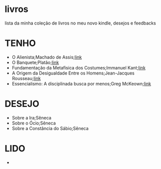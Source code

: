 # livros
lista da minha coleção de livros no meu novo kindle, desejos e feedbacks

# TENHO
- O Alienista;Machado de Assis;[link](https://www.amazon.com.br/Alienista-Machado-Assis-ebook/dp/B0BW6P7NDD?_encoding=UTF8&dib_tag=se&dib=eyJ2IjoiMSJ9.0v6mx-JNIOlSezP5sJtUAfXwU77URfDsxvm_R2c0RschuKaGkfkHlWHSbhIIjunanw1KBxV2eWFlvC2xo01OGGaLDHS6SlkEHPpzO5uRb98AmRtV5T5QqU5YFxEB8ASyTrwcsD7cPZGRh9R4zvphfnrQqkfgSRf2mOaO9dUdOQhWUUcEpcOaGZrIFO9nEyVcDkgN5pOYq2DvXpm68W7kSJHnLU0ElkazlhENE_fyKrkAXLuElsBtKJSCRtDqMtXWQEyBfMoUfdTnM0199OekT56uc3ZPWb9uApB0Ps2Q7Bk.-LMRAYY6jeGVmSJjcK3hlCvt66m_keM-ioJfCUVpHTQ&qid=1750987591&sr=8-1)
- O Banquete;Platão;[link](https://www.amazon.com.br/Banquete-Plat%C3%A3o-ebook/dp/B00DXA3NYE?__mk_pt_BR=%C3%85M%C3%85%C5%BD%C3%95%C3%91&crid=3FDVZTQWN7E4G&dib=eyJ2IjoiMSJ9.TrjJZvh_PLegUgPYtmhaOeMak1XCzrkZy6la3VEiYjSRnoiwmE5Gg_82bbvuF5aXDxMU3R0DWmTuJuYoBgBekd2Soyo8N6NEeATN8NPGHfNMlZyNfRmMf8noSqEDar9QA0mosPLruk-Y1qnYBX7PBpdTAJsuK_NZ-I6CkLJmN2KDspr1_Ya1aDgkEf5lZzyKbpQarmANGgoJLEFY4TLXO5Mx8AydKza-oo8nN-A3ewKPmROzzOHxkaxGsymKdoPuJ6-RhQ2GZgBLXo-Q0kmcNaD5nA7j9DeDcJX7Q-5fedI.sfW092LIOiywmoYPekPbw1QhS_agEKKo4s6_FBToxL0&dib_tag=se&keywords=o+banquete&qid=1750987739&sprefix=o+%2Caps%2C1198&sr=8-4)
- Fundamentação da Metafisica dos Costumes;Immanuel Kant;[link](https://www.amazon.com.br/Fundamenta%C3%A7%C3%A3o-metaf%C3%ADsica-costumes-Immanuel-Kant-ebook/dp/B0B18V18QS?_encoding=UTF8&dib_tag=se&dib=eyJ2IjoiMSJ9.RaQN75ARcXTGuTuO7Jtjw17zNl0zC7QFRFew68bo0UpW8x7wKOt5FMmJr6q32x7f-LAcav0iWFGGS1lRP-5IY1EojyO5N710SSGpI8p7z3R7RtfgSpD75Ife3Md8b-03koaUb2az_mJBa3eaIyaPe5l6ewy6qjW-IV-Mj_iwAOgklO4N1pFtkdGWR6pafsc6rXmzx-yUZ8buHPBJxNHTNUUbbdUwOTBf8yNVvB_N88_HcL4nS8BLxoUsHRGbUyLid56gKy9jDn3E1niZqbT8NxDUYye2h5H2NdFjpsYoC18.IhIE0syJddTnojJ2ykrY21CyEX9OZgsRtAYLUKDdcZg&qid=1750987846&sr=8-1)
- A Origem da Desigualdade Entre os Homens;Jean-Jacques Rousseau;[link](https://www.amazon.com.br/origem-desigualdade-entre-homens-ebook/dp/B075RMPX32?crid=1TLQNN06QBT65&dib=eyJ2IjoiMSJ9.lYqztLb9KXyJFkDjc5RoEQRGo-ix7p8ykwCSAGuLkciDA4k8onRA-NcNAu1zMHh61nERSFu7HVNcT_1jfuPkDeBp_KlnkWlw4jB_xntInZJ2RGtkEE-KaYrUlJpe1j4Zzl2epB7-eCKOmY6cZAmV01aQF23bJe2gilZYtstWc1WukNBOvtVkvblqIEzd_trCNADxaZWZcIaa2pnHfykHgxhBM2vvjj9x9h0JGbUZGtWleOX9oyhjqYy7kOfkN0nppy50r3XElNPLED3jZ1DZwyraCmOfZF_q-jIO45A9ERk.GDXb38gmSSjocpKqpASEZ8mcG0GUx7b95KULcWbzSs8&dib_tag=se&keywords=a+origem+da+desigualdade+entre+os+homens&qid=1750987905&sprefix=origem+da+desi%2Caps%2C470&sr=8-1)
- Essencialismo: A disciplinada busca por menos;Greg McKeown;[link](https://www.amazon.com.br/Essencialismo-disciplinada-busca-por-menos-ebook/dp/B00WJ1L21O?_encoding=UTF8&dib_tag=se&dib=eyJ2IjoiMSJ9.B3-ogy8_XKS-DTl982AXtYfvQHgPfzDAfssP8n6sP-pqZ9bzBuDJMvSyHTvG--C5IKqbmjWxKsWhwLv0Rm_w_7JUUxOxrvtae2akO_hb3-s8bzGVkx-BRs-3aXgLRHIdvuXwxqGXdx9qgLAdKndMKaGJ7pvUn77PH322h3B3inPgOVweIZAmC3Ut_Te1y9yxDts3mkCyL2GPoR0e-eVuAWbYhFe-Ur6qspcAsa5GbuBSIGw_xl1-py3UqQhofr4gHeagiD7BvoVr6vEruA5oLIGqASLkWEU5RzHOf4kjX2w.ztOqKKO_N_kMGrNXKq5L-hiftSBRHo073RbTbKBBc18&qid=1750987998&sr=8-1)

# DESEJO
- Sobre a Ira;Sêneca
- Sobre o Ócio;Sêneca
- Sobre a Constância do Sábio;Sêneca

# LIDO
- 
